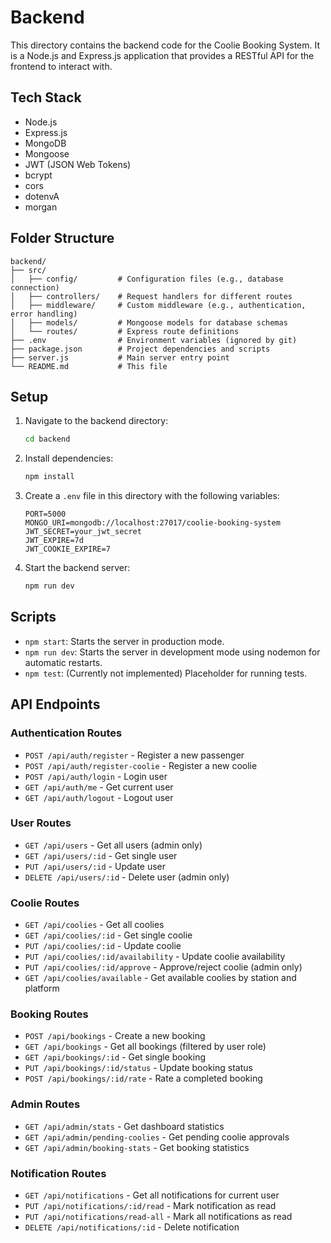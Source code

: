 # Backend

This directory contains the backend code for the Coolie Booking System. It is a Node.js and Express.js application that provides a RESTful API for the frontend to interact with.

## Tech Stack

- Node.js
- Express.js
- MongoDB
- Mongoose
- JWT (JSON Web Tokens)
- bcrypt
- cors
- dotenvA
- morgan

## Folder Structure

```
backend/
├── src/
│   ├── config/         # Configuration files (e.g., database connection)
│   ├── controllers/    # Request handlers for different routes
│   ├── middleware/     # Custom middleware (e.g., authentication, error handling)
│   ├── models/         # Mongoose models for database schemas
│   └── routes/         # Express route definitions
├── .env                # Environment variables (ignored by git)
├── package.json        # Project dependencies and scripts
├── server.js           # Main server entry point
└── README.md           # This file
```

## Setup

1.  Navigate to the backend directory:
    ```bash
    cd backend
    ```
2.  Install dependencies:
    ```bash
    npm install
    ```
3.  Create a `.env` file in this directory with the following variables:
    ```env
    PORT=5000
    MONGO_URI=mongodb://localhost:27017/coolie-booking-system
    JWT_SECRET=your_jwt_secret
    JWT_EXPIRE=7d
    JWT_COOKIE_EXPIRE=7
    ```
4.  Start the backend server:
    ```bash
    npm run dev
    ```

## Scripts

- `npm start`: Starts the server in production mode.
- `npm run dev`: Starts the server in development mode using nodemon for automatic restarts.
- `npm test`: (Currently not implemented) Placeholder for running tests.

## API Endpoints

### Authentication Routes
- `POST /api/auth/register` - Register a new passenger
- `POST /api/auth/register-coolie` - Register a new coolie
- `POST /api/auth/login` - Login user
- `GET /api/auth/me` - Get current user
- `GET /api/auth/logout` - Logout user

### User Routes
- `GET /api/users` - Get all users (admin only)
- `GET /api/users/:id` - Get single user
- `PUT /api/users/:id` - Update user
- `DELETE /api/users/:id` - Delete user (admin only)

### Coolie Routes
- `GET /api/coolies` - Get all coolies
- `GET /api/coolies/:id` - Get single coolie
- `PUT /api/coolies/:id` - Update coolie
- `PUT /api/coolies/:id/availability` - Update coolie availability
- `PUT /api/coolies/:id/approve` - Approve/reject coolie (admin only)
- `GET /api/coolies/available` - Get available coolies by station and platform

### Booking Routes
- `POST /api/bookings` - Create a new booking
- `GET /api/bookings` - Get all bookings (filtered by user role)
- `GET /api/bookings/:id` - Get single booking
- `PUT /api/bookings/:id/status` - Update booking status
- `POST /api/bookings/:id/rate` - Rate a completed booking

### Admin Routes
- `GET /api/admin/stats` - Get dashboard statistics
- `GET /api/admin/pending-coolies` - Get pending coolie approvals
- `GET /api/admin/booking-stats` - Get booking statistics

### Notification Routes
- `GET /api/notifications` - Get all notifications for current user
- `PUT /api/notifications/:id/read` - Mark notification as read
- `PUT /api/notifications/read-all` - Mark all notifications as read
- `DELETE /api/notifications/:id` - Delete notification
